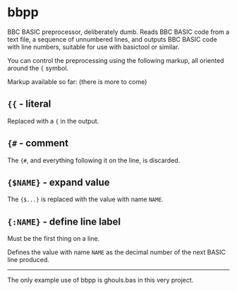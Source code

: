 # bbpp

BBC BASIC preprocessor, deliberately dumb. Reads BBC BASIC code from a
text file, a sequence of unnumbered lines, and outputs BBC BASIC code
with line numbers, suitable for use with basictool or similar.

You can control the preprocessing using the following markup, all
oriented around the `{` symbol.

Markup available so far: (there is more to come)

## `{{` - literal

Replaced with a `{` in the output.

## `{#` - comment

The `{#`, and everything following it on the line, is discarded.

## `{$NAME}` - expand value

The `{$...}` is replaced with the value with name `NAME`.

## `{:NAME}` - define line label

Must be the first thing on a line.

Defines the value with name `NAME` as the decimal number of the next
BASIC line produced.

----

The only example use of bbpp is ghouls.bas in this very project.
